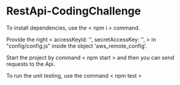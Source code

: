 # RestApi-CodingChallenge
To install dependencies, use the < npm i > command.

Provide the right < accessKeyId: '', secretAccessKey: '', > in "config/config.js" inside the object 'aws_remote_config'.    

Start the project by command < npm start > and then you can send requests to the Api.

To run the unit testing, use the command < npm test >
